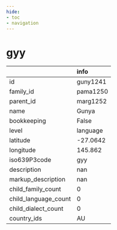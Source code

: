 ```yaml
---
hide:
- toc
- navigation
---
```

# gyy
|                      | info     |
|:---------------------|:---------|
| id                   | guny1241 |
| family_id            | pama1250 |
| parent_id            | marg1252 |
| name                 | Gunya    |
| bookkeeping          | False    |
| level                | language |
| latitude             | -27.0642 |
| longitude            | 145.862  |
| iso639P3code         | gyy      |
| description          | nan      |
| markup_description   | nan      |
| child_family_count   | 0        |
| child_language_count | 0        |
| child_dialect_count  | 0        |
| country_ids          | AU       |